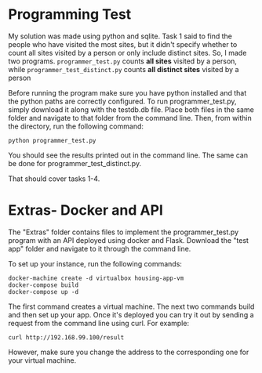 # Programming Test

My solution was made using python and sqlite.  Task 1 said to find the people who have visited the most sites, 
but it didn't specify whether to count all sites visited by a person or only include distinct sites.  So, I made two programs.  `programmer_test.py` counts **all sites** visited by a person, while `programmer_test_distinct.py` counts **all distinct sites** visited by a person

Before running the program make sure you have python installed and that the python paths are correctly configured.  To run programmer_test.py, simply download it along with the testdb.db file.  Place both files in the same folder and navigate to that folder from the command line.  Then, from within the directory, run the following command:
```
python programmer_test.py
```
You should see the results printed out in the command line.  The same can be done for programmer_test_distinct.py.

That should cover tasks 1-4.  

# Extras- Docker and API
The "Extras" folder contains files to implement the programmer_test.py program with an API deployed using docker and Flask. Download the "test app" folder and navigate to it through the command line.

To set up your instance, run the following commands: 
```
docker-machine create -d virtualbox housing-app-vm
docker-compose build
docker-compose up -d
```
The first command creates a virtual machine.  The next two commands build and then set up your app.  Once it's deployed you can try it out by sending a request from the command line using curl.   For example:
```
curl http://192.168.99.100/result
```
However, make sure you change the address to the corresponding one for your virtual machine.
